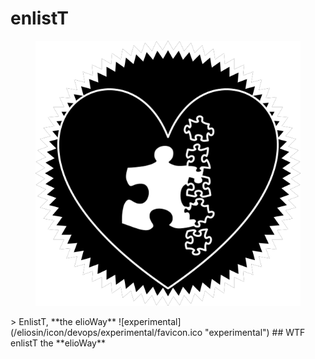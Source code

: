 # enlistT
<figure>
  <img src="star.png" alt="">
</figure>
> EnlistT, **the elioWay**
![experimental](/eliosin/icon/devops/experimental/favicon.ico "experimental")
## WTF
enlistT the **elioWay**
